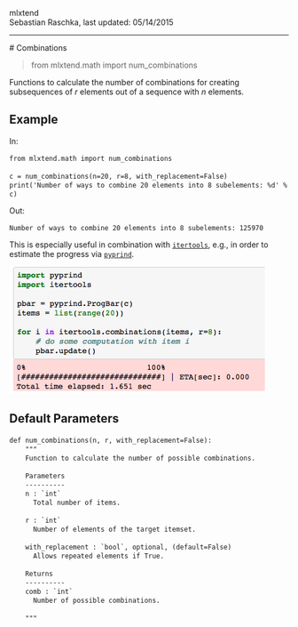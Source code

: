 mlxtend  
Sebastian Raschka, last updated: 05/14/2015


<hr>
# Combinations

> from mlxtend.math import num_combinations

Functions to calculate the number of combinations for creating subsequences of *r* elements out of a sequence with *n* elements.

## Example

In:

	from mlxtend.math import num_combinations

	c = num_combinations(n=20, r=8, with_replacement=False)
	print('Number of ways to combine 20 elements into 8 subelements: %d' % c)


Out:	

	Number of ways to combine 20 elements into 8 subelements: 125970

This is especially useful in combination with [`itertools`](https://docs.python.org/3/library/itertools.html), e.g., in order to estimate the progress via [`pyprind`](https://github.com/rasbt/pyprind).
    
   

![](./img/combinations_pyprind.png)

## Default Parameters

    def num_combinations(n, r, with_replacement=False):
        """ 
        Function to calculate the number of possible combinations.
        
        Parameters
        ----------
        n : `int`
          Total number of items.
      
        r : `int`
          Number of elements of the target itemset.
    
        with_replacement : `bool`, optional, (default=False)
          Allows repeated elements if True.
      
        Returns
        ----------
        comb : `int`
          Number of possible combinations.
        
        """
